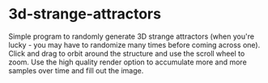 # 3d-strange-attractors

Simple program to randomly generate 3D strange attractors (when you're lucky - you may have to randomize many times before coming across one).
Click and drag to orbit around the structure and use the scroll wheel to zoom.
Use the high quality render option to accumulate more and more samples over time and fill out the image.